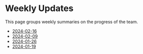 # Weekly Updates

This page groups weekly summaries on the progress of the team.

* [2024-02-16](2024-02-16.md)
* [2024-02-09](2024-02-09.md)
* [2024-01-26](2024-01-26.md)
* [2024-01-19](2024-01-19.md)
